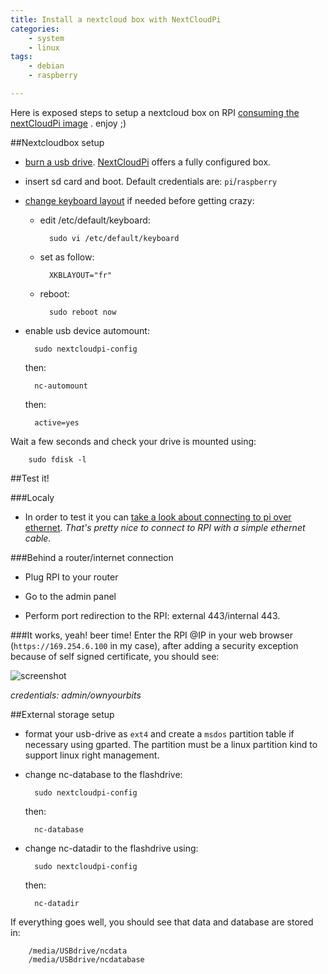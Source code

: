 ```yaml
---
title: Install a nextcloud box with NextCloudPi
categories:
    - system
    - linux
tags:
    - debian
    - raspberry

---
```

Here is exposed steps to setup a nextcloud box on RPI [consuming the nextCloudPi image](https://ownyourbits.com/2017/02/13/nextcloud-ready-raspberry-pi-image/) . enjoy ;)
 
##Nextcloudbox setup
- [burn a usb drive](/blog/2017/06/12/create-a-debian-iso-live-usb-drive). [NextCloudPi](https://ownyourbits.com/2017/02/13/nextcloud-ready-raspberry-pi-image/) offers a fully configured box.

- insert sd card and boot. Default credentials are: `pi`/`raspberry`

- [change keyboard layout](https://raspberrypi.stackexchange.com/questions/10060/raspbian-keyboard-layout) if needed before getting crazy:
    
    - edit /etc/default/keyboard:
    
            sudo vi /etc/default/keyboard
    
    - set as follow:

            XKBLAYOUT="fr"
        
    - reboot:
        
            sudo reboot now
    
- enable usb device automount:
    
        sudo nextcloudpi-config
        
    then:
        
        nc-automount
        
    then:
        
        active=yes
        
Wait a few seconds and check your drive is mounted using:
        
        sudo fdisk -l
        


##Test it!

###Localy
- In order to test it you can [take a look about connecting to pi over ethernet](/blog/2017/06/15/connect-to-raspberry-over-ethernet). *That's pretty nice to connect to RPI with a simple ethernet cable.*

###Behind a router/internet connection

- Plug RPI to your router

- Go to the admin panel

- Perform port redirection to the RPI: external 443/internal 443.

###It works, yeah! beer time!
Enter the RPI @IP in your web browser (`https://169.254.6.100` in my case), after adding a security exception because of self signed certificate, you should see:

![screenshot](/images/nextcloudLogin.png)

*credentials: admin/ownyourbits*


##External storage setup
- format your usb-drive as `ext4` and create a `msdos` partition table if necessary using gparted. The partition must be a linux partition kind to support linux right management. 

- change nc-database to the flashdrive:
    
        sudo nextcloudpi-config
    
    then:
     
        nc-database

- change nc-datadir to the flashdrive using:

        sudo nextcloudpi-config
    
    then: 
    
        nc-datadir
        
If everything goes well, you should see that data and database are stored in: 
        
        /media/USBdrive/ncdata
        /media/USBdrive/ncdatabase